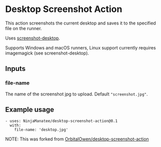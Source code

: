 # Desktop Screenshot Action

This action screenshots the current desktop and saves it to the specified file on the runner.

Uses [screenshot-desktop](https://github.com/bencevans/screenshot-desktop).

Supports Windows and macOS runners, Linux support currently requires imagemagick (see screenshot-desktop).

## Inputs

### file-name

The name of the screenshot jpg to upload. Default `"screenshot.jpg"`.

## Example usage

```
- uses: NinjaManatee/desktop-screenshot-action@0.1
  with:
    file-name: 'desktop.jpg'
```

NOTE: This was forked from [OrbitalOwen/desktop-screenshot-action](https://github.com/OrbitalOwen/desktop-screenshot-action)